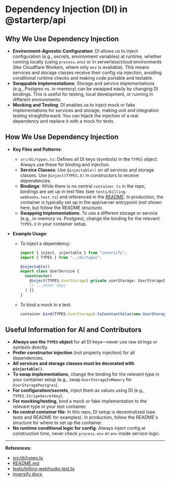 # Dependency Injection (DI) in @starterp/api

## Why We Use Dependency Injection

- **Environment-Agnostic Configuration**: DI allows us to inject configuration (e.g., secrets, environment variables) at runtime, whether running locally (using `process.env`) or in serverless/cloud environments (like Cloudflare Workers, where only `env` is available). This means services and storage classes receive their config via injection, avoiding conditional runtime checks and making code portable and testable.
- **Swappable Implementations**: Storage and service implementations (e.g., Postgres vs. in-memory) can be swapped easily by changing DI bindings. This is useful for testing, local development, or running in different environments.
- **Mocking and Testing**: DI enables us to inject mock or fake implementations for services and storage, making unit and integration testing straightforward. You can hijack the injection of a real dependency and replace it with a mock for tests.

## How We Use Dependency Injection

- **Key Files and Patterns**:
  - `src/di/types.ts`: Defines all DI keys (symbols) in the `TYPES` object. Always use these for binding and injection.
  - **Service Classes**: Use `@injectable()` on all services and storage classes. Use `@inject(TYPES.X)` in constructors to receive dependencies.
  - **Bindings**: While there is no central `container.ts` in the repo, bindings are set up in test files (see `tests/billing-webhooks.test.ts`) and referenced in the [README](../README.md). In production, the container is typically set up in the app/server entrypoint (not shown here, but follow the README structure).
  - **Swapping Implementations**: To use a different storage or service (e.g., in-memory vs. Postgres), change the binding for the relevant `TYPES.X` in your container setup.

- **Example Usage**:
  - To inject a dependency:

    ```ts
    import { inject, injectable } from "inversify";
    import { TYPES } from "../di/types";
    
    @injectable()
    export class UserService {
      constructor(
        @inject(TYPES.UserStorage) private userStorage: UserStorageInterface,
        // ...other deps
      ) {}
    }
    ```

  - To bind a mock in a test:

    ```ts
    container.bind(TYPES.UserStorage).toConstantValue(new UserStorageInMemory());
    ```

## Useful Information for AI and Contributors

- **Always use the `TYPES` object** for all DI keys—never use raw strings or symbols directly.
- **Prefer constructor injection** (not property injection) for all dependencies.
- **All services and storage classes must be decorated with `@injectable()`**.
- **To swap implementations**, change the binding for the relevant type in your container setup (e.g., swap `UserStorageInMemory` for `UserStoragePostgres`).
- **For configuration/secrets**, inject them as values using DI (e.g., `TYPES.StripeSecretKey`).
- **For mocking/testing**, bind a mock or fake implementation to the relevant type in your test container.
- **No central container file**: In this repo, DI setup is decentralized (see tests and README for examples). In production, follow the README's structure for where to set up the container.
- **No runtime conditional logic for config**: Always inject config at construction time, never check `process.env` or `env` inside service logic.

---

**References:**

- [src/di/types.ts](./types.ts)
- [README.md](../README.md)
- [tests/billing-webhooks.test.ts](../../tests/billing-webhooks.test.ts)
- [inversify docs](https://inversify.io)
